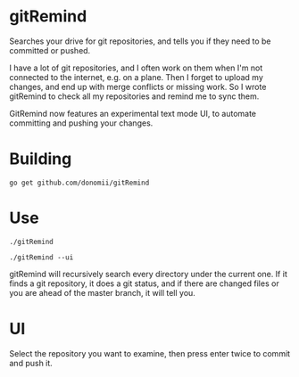 # gitRemind
Searches your drive for git repositories, and tells you if they need to be committed or pushed.

I have a lot of git repositories, and I often work on them when I'm not connected to the internet, e.g. on a plane.  Then I forget to upload my changes, and end up with merge conflicts or missing work.  So I wrote gitRemind to check all my repositories and remind me to sync them.

GitRemind now features an experimental text mode UI, to automate committing and pushing your changes.

# Building

    go get github.com/donomii/gitRemind

# Use

    ./gitRemind
    
    ./gitRemind --ui

gitRemind will recursively search every directory under the current one.  If it finds a git repository, it does a git status, and if there are changed files or you are ahead of the master branch, it will tell you.

# UI

Select the repository you want to examine, then press enter twice to commit and push it.
